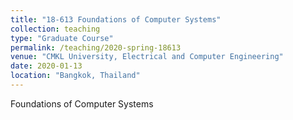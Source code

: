 ```yaml
---
title: "18-613 Foundations of Computer Systems"
collection: teaching
type: "Graduate Course"
permalink: /teaching/2020-spring-18613
venue: "CMKL University, Electrical and Computer Engineering"
date: 2020-01-13
location: "Bangkok, Thailand"
---
```


Foundations of Computer Systems
